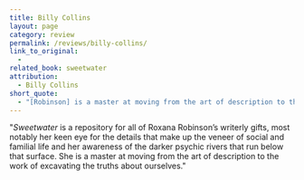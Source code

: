 ```yaml
---
title: Billy Collins
layout: page
category: review
permalink: /reviews/billy-collins/
link_to_original:
  - 
related_book: sweetwater
attribution:
  - Billy Collins
short_quote:
  - "[Robinson] is a master at moving from the art of description to the work of excavating the truths about ourselves."
---
```

 "<em>Sweetwater</em> is a repository for all of Roxana Robinson’s writerly gifts, most notably her keen eye for the details that make up the veneer of social and familial life and her awareness of the darker psychic rivers that run below that surface. She is a master at moving from the art of description to the work of excavating the truths about ourselves."

